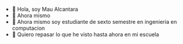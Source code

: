 - 👋 Hola, soy Mau Alcantara
- 👀 Ahora mismo
- 🌱 Ahora mismo soy estudiante de sexto semestre en ingenieria en computacion
- 💞️ Quiero repasar lo que he visto hasta ahora en mi escuela

<!---
MauAlcantara1/MauAlcantara1 is a ✨ special ✨ repository because its `README.md` (this file) appears on your GitHub profile.
You can click the Preview link to take a look at your changes.
--->
